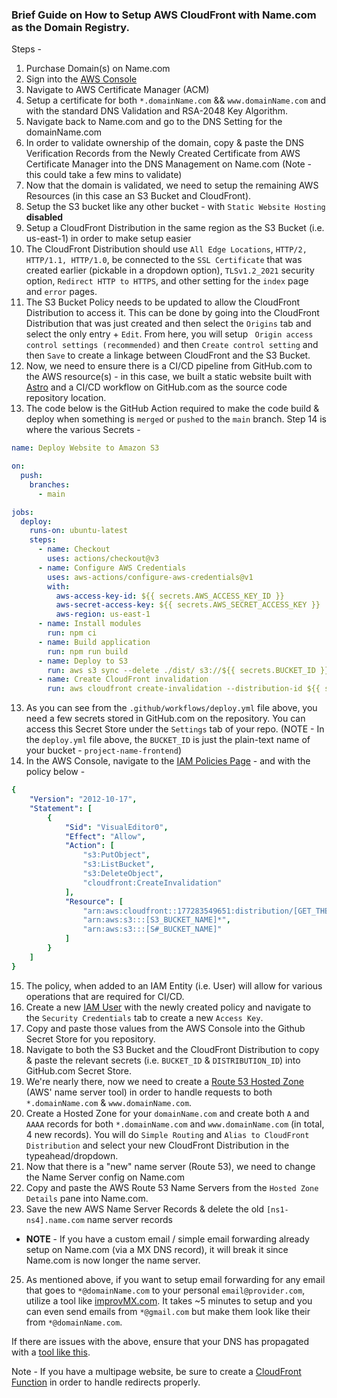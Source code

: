 ### Brief Guide on How to Setup AWS CloudFront with Name.com as the Domain Registry.
Steps - 
1. Purchase Domain(s) on Name.com
2. Sign into the [AWS Console](https://console.aws.amazon.com/console/home)
3. Navigate to AWS Certificate Manager (ACM)
4. Setup a certificate for both `*.domainName.com` && `www.domainName.com` and with the standard DNS Validation and RSA-2048 Key Algorithm.
5. Navigate back to Name.com and go to the DNS Setting for the domainName.com
6. In order to validate ownership of the domain, copy & paste the DNS Verification Records from the Newly Created Certificate from AWS Certificate Manager into the DNS Management on Name.com (Note - this could take a few mins to validate)
7. Now that the domain is validated, we need to setup the remaining AWS Resources (in this case an S3 Bucket and CloudFront).
8. Setup the S3 bucket like any other bucket - with `Static Website Hosting` **disabled**
9. Setup a CloudFront Distribution in the same region as the S3 Bucket (i.e. us-east-1) in order to make setup easier
10. The CloudFront Distribution should use `All Edge Locations`, `HTTP/2, HTTP/1.1, HTTP/1.0`, be connected to the `SSL Certificate` that was created earlier (pickable in a dropdown option), `TLSv1.2_2021` security option, `Redirect HTTP to HTTPS`, and other setting for the `index` page and `error` pages.
11. The S3 Bucket Policy needs to be updated to allow the CloudFront Distribution to access it. This can be done by going into the CloudFront Distribution that was just created and then select the `Origins` tab and select the only entry + `Edit`. From here, you will setup ` Origin access control settings (recommended)` and then `Create control setting` and then `Save` to create a linkage between CloudFront and the S3 Bucket.
13. Now, we need to ensure there is a CI/CD pipeline from GitHub.com to the AWS resource(s) - in this case, we built a static website built with [Astro](https://astro.build/) and a CI/CD workflow on GitHub.com as the source code repository location.
14. The code below is the GitHub Action required to make the code build & deploy when something is `merged` or `pushed` to the `main` branch. Step 14 is where the various Secrets - 
```yml
name: Deploy Website to Amazon S3

on:
  push:
    branches:
      - main

jobs:
  deploy:
    runs-on: ubuntu-latest
    steps:
      - name: Checkout
        uses: actions/checkout@v3
      - name: Configure AWS Credentials
        uses: aws-actions/configure-aws-credentials@v1
        with:
          aws-access-key-id: ${{ secrets.AWS_ACCESS_KEY_ID }}
          aws-secret-access-key: ${{ secrets.AWS_SECRET_ACCESS_KEY }}
          aws-region: us-east-1
      - name: Install modules
        run: npm ci
      - name: Build application
        run: npm run build
      - name: Deploy to S3
        run: aws s3 sync --delete ./dist/ s3://${{ secrets.BUCKET_ID }}
      - name: Create CloudFront invalidation
        run: aws cloudfront create-invalidation --distribution-id ${{ secrets.DISTRIBUTION_ID }} --paths "/*"
```
13. As you can see from the `.github/workflows/deploy.yml` file above, you need a few secrets stored in GitHub.com on the repository. You can access this Secret Store under the `Settings` tab of your repo. (NOTE - In the `deploy.yml` file above, the `BUCKET_ID` is just the plain-text name of your bucket - `project-name-frontend`)
15. In the AWS Console, navigate to the [IAM Policies Page](https://us-east-1.console.aws.amazon.com/iamv2/home?region=us-east-1#/policies) - and with the policy below - 
```yml
{
    "Version": "2012-10-17",
    "Statement": [
        {
            "Sid": "VisualEditor0",
            "Effect": "Allow",
            "Action": [
                "s3:PutObject",
                "s3:ListBucket",
                "s3:DeleteObject",
                "cloudfront:CreateInvalidation"
            ],
            "Resource": [
                "arn:aws:cloudfront::177283549651:distribution/[GET_THE_CLOUDFRONT_DISTRIBUTION_FROM_THE_MAIN_PAGE]",
                "arn:aws:s3:::[S3_BUCKET_NAME]*",
                "arn:aws:s3:::[S#_BUCKET_NAME]"
            ]
        }
    ]
}
```
15. The policy, when added to an IAM Entity (i.e. User) will allow for various operations that are required for CI/CD.
16. Create a new [IAM User](https://us-east-1.console.aws.amazon.com/iamv2/home?region=us-east-1#/users) with the newly created policy and navigate to the `Security Credentials` tab to create a new `Access Key`.
17. Copy and paste those values from the AWS Console into the Github Secret Store for you repository.
18. Navigate to both the S3 Bucket and the CloudFront Distribution to copy & paste the relevant secrets (i.e. `BUCKET_ID` & `DISTRIBUTION_ID`) into GitHub.com Secret Store.
19. We're nearly there, now we need to create a [Route 53 Hosted Zone](https://us-east-1.console.aws.amazon.com/route53/v2/home?region=us-east-1#Dashboard) (AWS' name server tool) in order to handle requests to both `*.domainName.com` & `www.domainName.com`.
20. Create a Hosted Zone for your `domainName.com` and create both `A` and `AAAA` records for both `*.domainName.com` and `www.domainName.com` (in total, 4 new records). You will do `Simple Routing` and `Alias to CloudFront Distribution` and select your new CloudFront Distribution in the typeahead/dropdown.
21. Now that there is a "new" name server (Route 53), we need to change the Name Server config on Name.com
22. Copy and paste the AWS Route 53 Name Servers from the `Hosted Zone Details` pane into Name.com.
23. Save the new AWS Name Server Records & delete the old `[ns1-ns4].name.com` name server records
  - **NOTE** - If you have a custom email / simple email forwarding already setup on Name.com (via a MX DNS record), it will break it since Name.com is now longer the name server.
25. As mentioned above, if you want to setup email forwarding for any email that goes to `*@domainName.com` to your personal `email@provider.com`, utilize a tool like [improvMX.com](https://improvmx.com/). It takes ~5 minutes to setup and you can even send emails from `*@gmail.com` but make them look like their from `*@domainName.com`.

If there are issues with the above, ensure that your DNS has propagated with a [tool like this](https://www.whatsmydns.net/).


Note - If you have a multipage website, be sure to create a [CloudFront Function]([url](https://us-east-1.console.aws.amazon.com/cloudfront/v3/home?region=us-east-1#/functions)https://us-east-1.console.aws.amazon.com/cloudfront/v3/home?region=us-east-1#/functions) in order to handle redirects properly.
